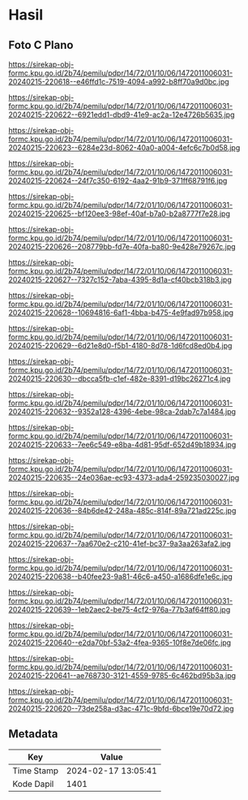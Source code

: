 # Hasil

## Foto C Plano

https://sirekap-obj-formc.kpu.go.id/2b74/pemilu/pdpr/14/72/01/10/06/1472011006031-20240215-220618--e46ffd1c-7519-4094-a992-b8ff70a9d0bc.jpg

https://sirekap-obj-formc.kpu.go.id/2b74/pemilu/pdpr/14/72/01/10/06/1472011006031-20240215-220622--6921edd1-dbd9-41e9-ac2a-12e4726b5635.jpg

https://sirekap-obj-formc.kpu.go.id/2b74/pemilu/pdpr/14/72/01/10/06/1472011006031-20240215-220623--6284e23d-8062-40a0-a004-4efc6c7b0d58.jpg

https://sirekap-obj-formc.kpu.go.id/2b74/pemilu/pdpr/14/72/01/10/06/1472011006031-20240215-220624--24f7c350-6192-4aa2-91b9-371ff68791f6.jpg

https://sirekap-obj-formc.kpu.go.id/2b74/pemilu/pdpr/14/72/01/10/06/1472011006031-20240215-220625--bf120ee3-98ef-40af-b7a0-b2a8777f7e28.jpg

https://sirekap-obj-formc.kpu.go.id/2b74/pemilu/pdpr/14/72/01/10/06/1472011006031-20240215-220626--208779bb-fd7e-40fa-ba80-9e428e79267c.jpg

https://sirekap-obj-formc.kpu.go.id/2b74/pemilu/pdpr/14/72/01/10/06/1472011006031-20240215-220627--7327c152-7aba-4395-8d1a-cf40bcb318b3.jpg

https://sirekap-obj-formc.kpu.go.id/2b74/pemilu/pdpr/14/72/01/10/06/1472011006031-20240215-220628--10694816-6af1-4bba-b475-4e9fad97b958.jpg

https://sirekap-obj-formc.kpu.go.id/2b74/pemilu/pdpr/14/72/01/10/06/1472011006031-20240215-220629--6d21e8d0-f5b1-4180-8d78-1d6fcd8ed0b4.jpg

https://sirekap-obj-formc.kpu.go.id/2b74/pemilu/pdpr/14/72/01/10/06/1472011006031-20240215-220630--dbcca5fb-c1ef-482e-8391-d19bc26271c4.jpg

https://sirekap-obj-formc.kpu.go.id/2b74/pemilu/pdpr/14/72/01/10/06/1472011006031-20240215-220632--9352a128-4396-4ebe-98ca-2dab7c7a1484.jpg

https://sirekap-obj-formc.kpu.go.id/2b74/pemilu/pdpr/14/72/01/10/06/1472011006031-20240215-220633--7ee6c549-e8ba-4d81-95df-652d49b18934.jpg

https://sirekap-obj-formc.kpu.go.id/2b74/pemilu/pdpr/14/72/01/10/06/1472011006031-20240215-220635--24e036ae-ec93-4373-ada4-259235030027.jpg

https://sirekap-obj-formc.kpu.go.id/2b74/pemilu/pdpr/14/72/01/10/06/1472011006031-20240215-220636--84b6de42-248a-485c-814f-89a721ad225c.jpg

https://sirekap-obj-formc.kpu.go.id/2b74/pemilu/pdpr/14/72/01/10/06/1472011006031-20240215-220637--7aa670e2-c210-41ef-bc37-9a3aa263afa2.jpg

https://sirekap-obj-formc.kpu.go.id/2b74/pemilu/pdpr/14/72/01/10/06/1472011006031-20240215-220638--b40fee23-9a81-46c6-a450-a1686dfe1e6c.jpg

https://sirekap-obj-formc.kpu.go.id/2b74/pemilu/pdpr/14/72/01/10/06/1472011006031-20240215-220639--1eb2aec2-be75-4cf2-976a-77b3af64ff80.jpg

https://sirekap-obj-formc.kpu.go.id/2b74/pemilu/pdpr/14/72/01/10/06/1472011006031-20240215-220640--e2da70bf-53a2-4fea-9365-10f8e7de06fc.jpg

https://sirekap-obj-formc.kpu.go.id/2b74/pemilu/pdpr/14/72/01/10/06/1472011006031-20240215-220641--ae768730-3121-4559-9785-6c462bd95b3a.jpg

https://sirekap-obj-formc.kpu.go.id/2b74/pemilu/pdpr/14/72/01/10/06/1472011006031-20240215-220620--73de258a-d3ac-471c-9bfd-6bce19e70d72.jpg


## Metadata

| Key        | Value               |
| ---------- | ------------------- |
| Time Stamp | 2024-02-17 13:05:41 |
| Kode Dapil | 1401                |



